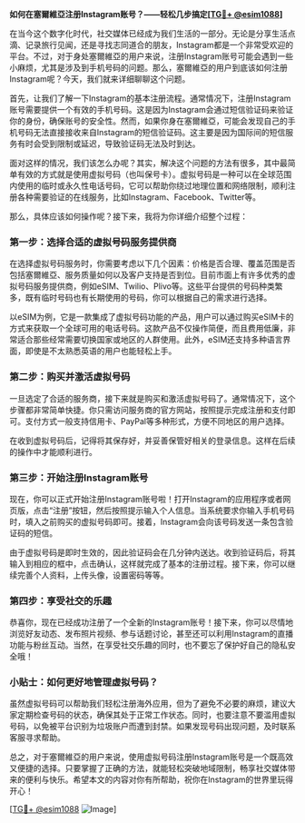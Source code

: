 **如何在塞爾維亞注册Instagram账号？——轻松几步搞定[[TG💪+ @esim1088](https://t.me/s/esim1088)]**

在当今这个数字化时代，社交媒体已经成为我们生活的一部分。无论是分享生活点滴、记录旅行见闻，还是寻找志同道合的朋友，Instagram都是一个非常受欢迎的平台。不过，对于身处塞爾維亞的用户来说，注册Instagram账号可能会遇到一些小麻烦，尤其是涉及到手机号码的问题。那么，塞爾維亞的用户到底该如何注册Instagram呢？今天，我们就来详细聊聊这个问题。

首先，让我们了解一下Instagram的基本注册流程。通常情况下，注册Instagram账号需要提供一个有效的手机号码。这是因为Instagram会通过短信验证码来验证你的身份，确保账号的安全性。然而，如果你身在塞爾維亞，可能会发现自己的手机号码无法直接接收来自Instagram的短信验证码。这主要是因为国际间的短信服务有时会受到限制或延迟，导致验证码无法及时到达。

面对这样的情况，我们该怎么办呢？其实，解决这个问题的方法有很多，其中最简单有效的方式就是使用虚拟号码（也叫保号卡）。虚拟号码是一种可以在全球范围内使用的临时或永久性电话号码，它可以帮助你绕过地理位置和网络限制，顺利注册各种需要验证的在线服务，比如Instagram、Facebook、Twitter等。

那么，具体应该如何操作呢？接下来，我将为你详细介绍整个过程：

### 第一步：选择合适的虚拟号码服务提供商

在选择虚拟号码服务时，你需要考虑以下几个因素：价格是否合理、覆盖范围是否包括塞爾維亞、服务质量如何以及客户支持是否到位。目前市面上有许多优秀的虚拟号码服务提供商，例如eSIM、Twilio、Plivo等。这些平台提供的号码种类繁多，既有临时号码也有长期使用的号码，你可以根据自己的需求进行选择。

以eSIM为例，它是一款集成了虚拟号码功能的产品，用户可以通过购买eSIM卡的方式来获取一个全球可用的电话号码。这款产品不仅操作简便，而且费用低廉，非常适合那些经常需要切换国家或地区的人群使用。此外，eSIM还支持多种语言界面，即使是不太熟悉英语的用户也能轻松上手。

### 第二步：购买并激活虚拟号码

一旦选定了合适的服务商，接下来就是购买和激活虚拟号码了。通常情况下，这个步骤都非常简单快捷。你只需访问服务商的官方网站，按照提示完成注册和支付即可。支付方式一般支持信用卡、PayPal等多种形式，方便不同地区的用户选择。

在收到虚拟号码后，记得将其保存好，并妥善保管好相关的登录信息。这样在后续的操作中才能顺利进行。

### 第三步：开始注册Instagram账号

现在，你可以正式开始注册Instagram账号啦！打开Instagram的应用程序或者网页版，点击“注册”按钮，然后按照提示输入个人信息。当系统要求你输入手机号码时，填入之前购买的虚拟号码即可。接着，Instagram会向该号码发送一条包含验证码的短信。

由于虚拟号码是即时生效的，因此验证码会在几分钟内送达。收到验证码后，将其输入到相应的框中，点击确认，这样就完成了基本的注册过程。接下来，你可以继续完善个人资料，上传头像，设置密码等等。

### 第四步：享受社交的乐趣

恭喜你，现在已经成功注册了一个全新的Instagram账号！接下来，你可以尽情地浏览好友动态、发布照片视频、参与话题讨论，甚至还可以利用Instagram的直播功能与粉丝互动。当然，在享受社交乐趣的同时，也不要忘了保护好自己的隐私安全哦！

### 小贴士：如何更好地管理虚拟号码？

虽然虚拟号码可以帮助我们轻松注册海外应用，但为了避免不必要的麻烦，建议大家定期检查号码的状态，确保其处于正常工作状态。同时，也要注意不要滥用虚拟号码，以免被平台识别为垃圾账户而遭到封禁。如果发现号码出现问题，及时联系客服寻求帮助。

总之，对于塞爾維亞的用户来说，使用虚拟号码注册Instagram账号是一个既高效又便捷的选择。只要掌握了正确的方法，就能轻松突破地域限制，畅享社交媒体带来的便利与快乐。希望本文的内容对你有所帮助，祝你在Instagram的世界里玩得开心！

[[TG💪+ @esim1088](https://t.me/s/esim1088) ![Image](https://i.postimg.cc/4NQfJmqS/Snipaste-2025-05-13-00-14-12.png)]